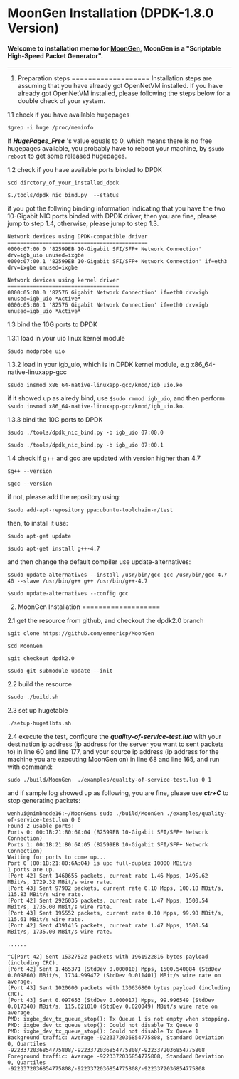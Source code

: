MoonGen Installation (DPDK-1.8.0 Version)
===================

#### Welcome to installation memo for [MoonGen](http://arxiv.org/ftp/arxiv/papers/1410/1410.3322.pdf), MoonGen is a "Scriptable High-Speed Packet Generator". 
----------

1. Preparation steps 
===================
Installation steps are assuming that you have already got OpenNetVM installed. If you have already got OpenNetVM installed, please following the steps below for a double check of your system.

1.1 check if you have available hugepages

`$grep -i huge /proc/meminfo`

If ***HugePages_Free*** 's value equals to 0, which means there is no free hugepages available, you probably have to reboot your machine, by `$sudo reboot` to get some released hugepages. 

1.2 check if you have available ports binded to DPDK

`$cd dirctory_of_your_installed_dpdk`

`$./tools/dpdk_nic_bind.py  --status`

if you got the follwing binding information indicating that you have the two 10-Gigabit NIC ports binded with DPDK driver, then you are fine, please jump to step 1.4, otherwise, please jump to step 1.3.

```
Network devices using DPDK-compatible driver
============================================
0000:07:00.0 '82599EB 10-Gigabit SFI/SFP+ Network Connection' drv=igb_uio unused=ixgbe
0000:07:00.1 '82599EB 10-Gigabit SFI/SFP+ Network Connection' if=eth3 drv=ixgbe unused=ixgbe

Network devices using kernel driver
===================================
0000:05:00.0 '82576 Gigabit Network Connection' if=eth0 drv=igb unused=igb_uio *Active*
0000:05:00.1 '82576 Gigabit Network Connection' if=eth0 drv=igb unused=igb_uio *Active*
```

1.3 bind the 10G ports to DPDK

1.3.1 load in your uio linux kernel module

`$sudo modprobe uio`

1.3.2 load in your igb_uio, which is in DPDK kernel module, e.g x86_64-native-linuxapp-gcc 

`$sudo insmod x86_64-native-linuxapp-gcc/kmod/igb_uio.ko`

if it showed up as alredy bind, use `$sudo rmmod igb_uio`, and then perform `$sudo insmod x86_64-native-linuxapp-gcc/kmod/igb_uio.ko`. 

1.3.3 bind the 10G ports to DPDK

`$sudo ./tools/dpdk_nic_bind.py -b igb_uio 07:00.0`

`$sudo ./tools/dpdk_nic_bind.py -b igb_uio 07:00.1`

1.4 check if g++ and gcc are updated with version higher than 4.7

`$g++ --version`

`$gcc --version`

if not, please add the repository using:

`$sudo add-apt-repository ppa:ubuntu-toolchain-r/test`

then, to install it use:

`$sudo apt-get update`

`$sudo apt-get install g++-4.7`

and then change the default compiler use update-alternatives:

`$sudo update-alternatives --install /usr/bin/gcc gcc /usr/bin/gcc-4.7 40 --slave /usr/bin/g++ g++ /usr/bin/g++-4.7`

`$sudo update-alternatives --config gcc`


2. MoonGen Installation 
===================

2.1 get the resource from github, and checkout the dpdk2.0 branch

`$git clone https://github.com/emmericp/MoonGen`

`$cd MoonGen`

`$git checkout dpdk2.0`

`$sudo git submodule update --init`

2.2 build the resource

`$sudo ./build.sh`

2.3 set up hugetable

`./setup-hugetlbfs.sh`

2.4 execute the test, configure the ***quality-of-service-test.lua*** with your destination ip address (ip address for the server you want to sent packets to) in line 60 and line 177, and your source ip address (ip address for the machine you are executing MoonGen on) in line 68 and line 165, and run with command: 

`sudo ./build/MoonGen  ./examples/quality-of-service-test.lua 0 1`

and if sample log showed up as following, you are fine, please use ***ctr+C*** to stop generating packets:

```
wenhui@nimbnode16:~/MoonGen$ sudo ./build/MoonGen ./examples/quality-of-service-test.lua 0 0
Found 2 usable ports:
Ports 0: 00:1B:21:80:6A:04 (82599EB 10-Gigabit SFI/SFP+ Network Connection)
Ports 1: 00:1B:21:80:6A:05 (82599EB 10-Gigabit SFI/SFP+ Network Connection)
Waiting for ports to come up...
Port 0 (00:1B:21:80:6A:04) is up: full-duplex 10000 MBit/s
1 ports are up.
[Port 42] Sent 1460655 packets, current rate 1.46 Mpps, 1495.62 MBit/s, 1729.32 MBit/s wire rate.
[Port 43] Sent 97902 packets, current rate 0.10 Mpps, 100.18 MBit/s, 115.83 MBit/s wire rate.
[Port 42] Sent 2926035 packets, current rate 1.47 Mpps, 1500.54 MBit/s, 1735.00 MBit/s wire rate.
[Port 43] Sent 195552 packets, current rate 0.10 Mpps, 99.98 MBit/s, 115.61 MBit/s wire rate.
[Port 42] Sent 4391415 packets, current rate 1.47 Mpps, 1500.54 MBit/s, 1735.00 MBit/s wire rate.

......

^C[Port 42] Sent 15327522 packets with 1961922816 bytes payload (including CRC).
[Port 42] Sent 1.465371 (StdDev 0.000010) Mpps, 1500.540084 (StdDev 0.009860) MBit/s, 1734.999472 (StdDev 0.011401) MBit/s wire rate on average.
[Port 43] Sent 1020600 packets with 130636800 bytes payload (including CRC).
[Port 43] Sent 0.097653 (StdDev 0.000017) Mpps, 99.996549 (StdDev 0.017340) MBit/s, 115.621010 (StdDev 0.020049) MBit/s wire rate on average.
PMD: ixgbe_dev_tx_queue_stop(): Tx Queue 1 is not empty when stopping.
PMD: ixgbe_dev_tx_queue_stop(): Could not disable Tx Queue 0
PMD: ixgbe_dev_tx_queue_stop(): Could not disable Tx Queue 1
Background traffic: Average -9223372036854775808, Standard Deviation 0, Quartiles -9223372036854775808/-9223372036854775808/-9223372036854775808
Foreground traffic: Average -9223372036854775808, Standard Deviation 0, Quartiles -9223372036854775808/-9223372036854775808/-9223372036854775808
```


















